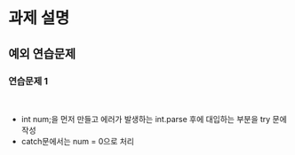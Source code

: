 # 과제 설명

## 예외 연습문제

### 연습문제 1

<br>

- int num;을 먼저 만들고 에러가 발생하는 int.parse 후에 대입하는 부분을 try 문에 작성
- catch문에서는 num = 0으로 처리